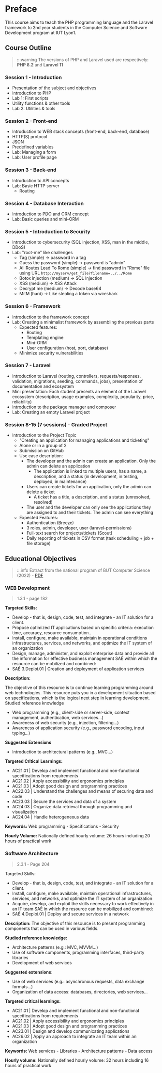 # Preface

This course aims to teach the PHP programming language and the Laravel framework to 2nd year students in the Computer Science and Software Development program at IUT Lyon1.

## Course Outline

> :::warning
> The versions of PHP and Laravel used are respectively: **PHP 8.2** and **Laravel 11**

### Session 1 - Introduction

- Presentation of the subject and objectives
- Introduction to PHP
- Lab 1: First scripts
- Utility functions & other tools
- Lab 2: Utilities & tools

### Session 2 - Front-end

- Introduction to WEB stack concepts (front-end, back-end, database)
- HTTP(S) protocol
- JSON
- Predefined variables
- Lab: Managing a form
- Lab: User profile page

### Session 3 - Back-end

- Introduction to API concepts
- Lab: Basic HTTP server
  - Routing

### Session 4 - Database Interaction

- Introduction to PDO and ORM concept
- Lab: Basic queries and mini-ORM

### Session 5 - Introduction to Security

- Introduction to cybersecurity (SQL injection, XSS, man in the middle, DDoS)
- Lab: "root-me" like challenges
  - Tag (simple) -> password in a tag
  - Guess the password (simple) -> password is "admin"
  - All Routes Lead To Rome (simple) -> find password in "Rome" file using URL `http://myserv/get_file?filename=../../Rome`
  - Botox injection (medium) -> SQL Injection
  - XSS (medium) -> XSS Attack
  - Decrypt me (medium) -> Decode base64
  - MitM (hard) -> Like stealing a token via wireshark

### Session 6 - Framework

- Introduction to the framework concept
- Lab: Creating a minimalist framework by assembling the previous parts
  - Expected features:
    - Routing
    - Templating engine
    - Mini-ORM
    - User configuration (host, port, database)
  - Minimize security vulnerabilities

### Session 7 - Laravel

- Introduction to Laravel (routing, controllers, requests/responses, validation, migrations, seeding, commands, jobs), presentation of documentation and ecosystem
- Mini presentation: Each student presents an element of the Laravel ecosystem (description, usage examples, complexity, popularity, price, reliability)
- Introduction to the package manager and composer
- Lab: Creating an empty Laravel project

### Session 8-15 (7 sessions) - Graded Project

- Introduction to the Project Topic
  - "Creating an application for managing applications and ticketing"
  - Alone or in a group of 2
  - Submission on GitHub
  - Use case description:
    - The developer and the admin can create an application. Only the admin can delete an application
      - The application is linked to multiple users, has a name, a description, and a status (in development, in testing, deployed, in maintenance)
    - Users can create tickets for an application, only the admin can delete a ticket
      - A ticket has a title, a description, and a status (unresolved, resolved)
    - The user and the developer can only see the applications they are assigned to and their tickets. The admin can see everything
  - Expected Features:
    - Authentication (Breeze)
    - 3 roles, admin, developer, user (laravel-permissions)
    - Full-text search for projects/tickets (Scout)
    - Daily reporting of tickets in CSV format (task scheduling + job + file storage)

## Educational Objectives

> :::info
> Extract from the national program of BUT Computer Science (2022) - [PDF](https://www.enseignementsup-recherche.gouv.fr/sites/default/files/annexe-2-licence-professionnelle-bachelor-universitaire-de-technologie-informatique-29016.pdf)

### WEB Development

> 1.3.1 - page 182

**Targeted Skills:**

- Develop - that is, design, code, test, and integrate - an IT solution for a client.
- Propose optimized IT applications based on specific criteria: execution time, accuracy, resource consumption..
- Install, configure, make available, maintain in operational conditions infrastructures, services, and networks, and optimize the IT system of an organization
- Design, manage, administer, and exploit enterprise data and provide all the information for effective business management SAÉ within which the resource can be mobilized and combined:
- SAÉ 3.Deploi.01 | Creation and deployment of application services

**Description:**

The objective of this resource is to continue learning programming around web technologies. This resource puts you in a development situation based on specifications, which is the logical next step in learning development.
Studied reference knowledge
- Web programming (e.g., client-side or server-side, context management, authentication, web services...)
- Awareness of web security (e.g., injection, filtering...)
- Awareness of application security (e.g., password encoding, input typing...)

**Suggested Extensions**
- Introduction to architectural patterns (e.g., MVC...)

**Targeted Critical Learnings:**
- AC21.01 | Develop and implement functional and non-functional specifications from requirements
- AC21.02 | Apply accessibility and ergonomics principles
- AC21.03 | Adopt good design and programming practices
- AC22.03 | Understand the challenges and means of securing data and code
- AC23.03 | Secure the services and data of a system
- AC24.03 | Organize data retrieval through programming and visualization
- AC24.04 | Handle heterogeneous data

**Keywords:** Web programming - Specifications - Security

**Hourly Volume:** Nationally defined hourly volume: 26 hours including 20 hours of practical work

### Software Architecture

> 2.3.1 - Page 204

Targeted Skills:
- Develop - that is, design, code, test, and integrate - an IT solution for a client.
- Install, configure, make available, maintain operational infrastructures, services, and networks, and optimize the IT system of an organization
- Acquire, develop, and exploit the skills necessary to work effectively in an IT team SAÉ in which the resource can be mobilized and combined:
- SAÉ 4.Deploi.01 | Deploy and secure services in a network

**Description:**
The objective of this resource is to present programming components that can be used in various fields.

**Studied reference knowledge:**
- Architecture patterns (e.g.: MVC, MVVM...)
- Use of software components, programming interfaces, third-party libraries
- Development of web services

**Suggested extensions:**
- Use of web services (e.g.: asynchronous requests, data exchange formats...)
- Organization of data access: databases, directories, web services...

**Targeted critical learnings:**
- AC21.01 | Develop and implement functional and non-functional specifications from requirements
- AC21.02 | Apply accessibility and ergonomics principles
- AC21.03 | Adopt good design and programming practices
- AC23.01 | Design and develop communicating applications
- AC26.02 | Apply an approach to integrate an IT team within an organization

**Keywords:** Web services - Libraries - Architecture patterns - Data access

**Hourly volume:** Nationally defined hourly volume: 32 hours including 16 hours of practical work
